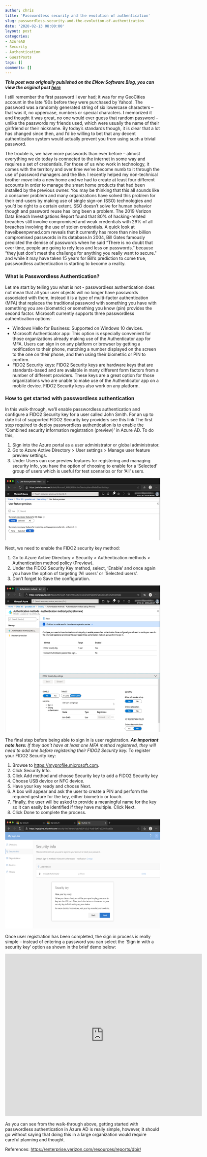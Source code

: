 ```yaml
---
author: chris
title: 'Passwordless security and the evolution of authentication'
slug: passwordless-security-and-the-evolution-of-authentication
date: '2020-02-13 08:00:00'
layout: post
categories:
- AzureAD
- Security
- Authentication
- GuestPosts
tags: []
comments: []
---
```


*__This post was originally published on the ENow Software Blog, you can view the original post [here](https://www.enowsoftware.com/solutions-engine/passwordless-security-the-evolution-of-authentication)__*

I still remember the first password I ever had; it was for my GeoCities account in the late ‘90s before they were purchased by Yahoo!. The password was a randomly generated string of six lowercase characters – that was it, no uppercase, numbers or special characters. I memorized it and thought it was great, no one would ever guess that random password – unlike the passwords my friends used, which were usually the name of their girlfriend or their nickname. By today’s standards though, it is clear that a lot has changed since then, and I’d be willing to bet that any decent authentication system would actually prevent you from using such a trivial password.

The trouble is, we have more passwords than ever before – almost everything we do today is connected to the internet in some way and requires a set of credentials. For those of us who work in technology, it comes with the territory and over time we’ve become numb to it through the use of password managers and the like. I recently helped my non-technical brother move into a new home and we had to create at least four different accounts in order to manage the smart home products that had been installed by the previous owner. You may be thinking that this all sounds like a consumer problem and many organizations have solved this problem for their end-users by making use of single sign-on (SSO) technologies and you’d be right to a certain extent. SSO doesn’t solve for human behavior though and password reuse has long been a problem. The 2019 Verizon Data Breach Investigations Report found that 80% of hacking-related breaches still involve compromised and weak credentials with 29% of all breaches involving the use of stolen credentials. A quick look at haveibeenpwned.com reveals that it currently has more than nine billion compromised passwords in its database.In 2004, Bill Gates famously predicted the demise of passwords when he said “There is no doubt that over time, people are going to rely less and less on passwords.” because “they just don't meet the challenge for anything you really want to secure." and while it may have taken 15 years for Bill’s prediction to come true, passwordless authentication is starting to become a reality.

### What is Passwordless Authentication?

Let me start by telling you what is not - passwordless authentication does not mean that all your user objects will no longer have passwords associated with them, instead it is a type of multi-factor authentication (MFA) that replaces the traditional password with something you have with something you are (biometric) or something you know (pin) provides the second factor. Microsoft currently supports three passwordless authentication options:
* Windows Hello for Business: Supported on Windows 10 devices.
* Microsoft Authenticator app: This option is especially convenient for those organizations already making use of the Authenticator app for MFA. Users can sign in on any platform or browser by getting a notification to their phone, matching a number displayed on the screen to the one on their phone, and then using their biometric or PIN to confirm.
* FIDO2 Security keys: FIDO2 Security keys are hardware keys that are standards-based and are available in many different form factors from a number of different providers. These keys are a great option for those organizations who are unable to make use of the Authenticator app on a mobile device. FIDO2 Security keys also work on any platform.

### How to get started with passwordless authentication

In this walk-through, we’ll enable passwordless authentication and configure a FIDO2 Security key for a user called John Smith. For an up to date list of supported FIDO2 Security key providers see this link.The first step required to deploy passwordless authentication is to enable the ‘Combined security information registration (preview)’ in Azure AD. To do this,
1. Sign into the Azure portal as a user administrator or global administrator.
2. Go to Azure Active Directory > User settings > Manage user feature preview settings.
3. Under Users can use preview features for registering and managing security info, you have the option of choosing to enable for a ‘Selected’ group of users which is useful for test scenarios or for ‘All‘ users.

<p><a href="/assets/img/2020/02/one.png"><img src="/assets/img/2020/02/one.png" style="width:602px;height:202px;"/></a></p>

Next, we need to enable the FIDO2 security key method:
1. Go to Azure Active Directory > Security > Authentication methods > Authentication method policy (Preview).
2. Under the FIDO2 Security Key method, select, ‘Enable’ and once again you have the option of targeting ‘All users’ or ‘Selected users’.
3. Don’t forget to Save the configuration.

<p><a href="/assets/img/2020/02/two.png"><img src="/assets/img/2020/02/two.png" style="width:601px;height:476px;"/></a></p>

The final step before being able to sign in is user registration. *__An important note here:__ If they don’t have at least one MFA method registered, they will need to add one before registering their FIDO2 Security key.* To register your FIDO2 Security key:
1. Browse to https://myprofile.microsoft.com.
2. Click Security Info.
3. Click Add method and choose Security key to add a FIDO2 Security key
4. Choose USB device or NFC device.
5. Have your key ready and choose Next.
6. A box will appear and ask the user to create a PIN and perform the required gesture for the key, either biometric or touch.
7. Finally, the user will be asked to provide a meaningful name for the key so it can easily be identified if they have multiple. Click Next.
8. Click Done to complete the process.

<p><a href="/assets/img/2020/02/three.png"><img src="/assets/img/2020/02/three.png" style="width:600px;height:355px;"/></a></p>

Once user registration has been completed, the sign in process is really simple – instead of entering a password you can select the ‘Sign in with a security key’ option as shown in the brief demo below:

<p><iframe src="https://player.vimeo.com/video/389262718" width="640" height="527" frameborder="0" allow="autoplay; fullscreen" allowfullscreen></iframe></p>

As you can see from the walk-through above, getting started with passwordless authentication in Azure AD is really simple, however, it should go without saying that doing this in a large organization would require careful planning and thought.

References: https://enterprise.verizon.com/resources/reports/dbir/
